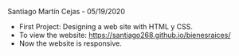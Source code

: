 Santiago Martín Cejas - 05/19/2020
- First Project: Designing a web site with HTML y CSS.
- To view the website: https://santiago268.github.io/bienesraices/
- Now the website is responsive.
